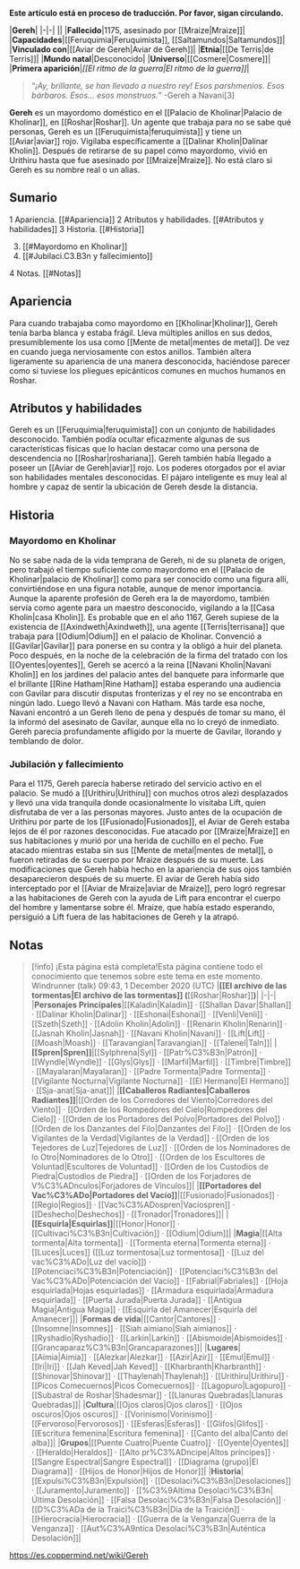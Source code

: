 **Este artículo está en proceso de traducción. Por favor, sigan circulando.**


|**Gereh**|
|-|-|
||
|**Fallecido**|1175, asesinado por [[Mraize\|Mraize]]|
|**Capacidades**|[[Feruquimia\|Feruquimista]], [[Saltamundos\|Saltamundos]]|
|**Vinculado con**|[[Aviar de Gereh\|Aviar de Gereh]]|
|**Etnia**|[[De Terris\|de Terris]]|
|**Mundo natal**|Desconocido|
|**Universo**|[[Cosmere\|Cosmere]]|
|**Primera aparición**|*[[El ritmo de la guerra\|El ritmo de la guerra]]*|

>“*¡Ay, brillante, se han llevado a nuestro rey! Esos parshmenios. Esos bárbaros. Esos… esos monstruos.*”
\-Gereh a Navani[3]


**Gereh** es un mayordomo doméstico en el [[Palacio de Kholinar\|Palacio de Kholinar]], en [[Roshar\|Roshar]]. Un agente que trabaja para no se sabe qué personas, Gereh es un [[Feruquimista\|feruquimista]] y tiene un [[Aviar\|aviar]] rojo. Vigilaba específicamente a [[Dalinar Kholin\|Dalinar Kholin]]. Después de retirarse de su papel como mayordomo, vivió en Urithiru hasta que fue asesinado por [[Mraize\|Mraize]]. No está claro si Gereh es su nombre real o un alias.

## Sumario

1 Apariencia. [[#Apariencia]] 
2 Atributos y habilidades. [[#Atributos y habilidades]] 
3 Historia. [[#Historia]] 

3. [[#Mayordomo en Kholinar]] 
3. [[#Jubilaci.C3.B3n y fallecimiento]] 


4 Notas. [[#Notas]] 


## Apariencia
Para cuando trabajaba como mayordomo en [[Kholinar\|Kholinar]], Gereh tenía barba blanca y estaba frágil. Lleva múltiples anillos en sus dedos, presumiblemente los usa como [[Mente de metal\|mentes de metal]]. De vez en cuando juega nerviosamente con estos anillos. También altera ligeramente su apariencia de una manera desconocida, haciéndose parecer como si tuviese los pliegues epicánticos comunes en muchos humanos en Roshar.

## Atributos y habilidades
Gereh es un [[Feruquimia\|feruquimista]] con un conjunto de habilidades desconocido. También podía ocultar eficazmente algunas de sus características físicas que lo hacían destacar como una persona de descendencia no [[Roshar\|roshariana]]. Gereh también había llegado a poseer un [[Aviar de Gereh\|aviar]] rojo. Los poderes otorgados por el aviar son habilidades mentales desconocidas. El pájaro inteligente es muy leal al hombre y capaz de sentir la ubicación de Gereh desde la distancia.

## Historia
### Mayordomo en Kholinar
No se sabe nada de la vida temprana de Gereh, ni de su planeta de origen, pero trabajó el tiempo suficiente como mayordomo en el [[Palacio de Kholinar\|palacio de Kholinar]] como para ser conocido como una figura allí, convirtiéndose en una figura notable, aunque de menor importancia. Aunque la aparente profesión de Gereh era la de mayordomo, también servía como agente para un maestro desconocido, vigilando a la [[Casa Kholin\|casa Kholin]]. Es probable que en el año 1167, Gereh supiese de la existencia de [[Axindweth\|Axindweth]], una agente [[Terris\|terrisana]] que trabaja para [[Odium\|Odium]] en el palacio de Kholinar. Convenció a [[Gavilar\|Gavilar]] para ponerse en su contra y la obligó a huir del planeta.
Poco después, en la noche de la celebración de la firma del tratado con los [[Oyentes\|oyentes]], Gereh se acercó a la reina [[Navani Kholin\|Navani Kholin]] en los jardines del palacio antes del banquete para informarle que el brillante [[Rine Hatham\|Rine Hatham]] estaba esperando una audiencia con Gavilar para discutir disputas fronterizas y el rey no se encontraba en ningún lado. Luego llevó a Navani con Hatham. Más tarde esa noche, Navani encontró a un Gereh lleno de pena y después de tomar su mano, él la informó del asesinato de Gavilar, aunque ella no lo creyó de inmediato. Gereh parecía profundamente afligido por la muerte de Gavilar, llorando y temblando de dolor.

### Jubilación y fallecimiento
Para el 1175, Gereh parecía haberse retirado del servicio activo en el palacio. Se mudó a [[Urithiru\|Urithiru]] con muchos otros alezi desplazados y llevó una vida tranquila donde ocasionalmente lo visitaba Lift, quien disfrutaba de ver a las personas mayores. Justo antes de la ocupación de Urithiru por parte de los [[Fusionado\|Fusionados]], el Aviar de Gereh estaba lejos de él por razones desconocidas. Fue atacado por [[Mraize\|Mraize]] en sus habitaciones y murió por una herida de cuchillo en el pecho. Fue atacado mientras estaba sin sus [[Mente de metal\|mentes de metal]], o fueron retiradas de su cuerpo por Mraize después de su muerte. Las modificaciones que Gereh había hecho en la apariencia de sus ojos también desaparecieron después de su muerte. El aviar de Gereh había sido interceptado por el [[Aviar de Mraize\|aviar de Mraize]], pero logró regresar a las habitaciones de Gereh con la ayuda de Lift para encontrar el cuerpo del hombre y lamentarse sobre él. Mraize, que había estado esperando, persiguió a Lift fuera de las habitaciones de Gereh y la atrapó.

## Notas

> [!info] ¡Esta página está completa!Esta página contiene todo el conocimiento que tenemos sobre este tema en este momento.
Windrunner (talk) 09:43, 1 December 2020 (UTC)
|**[[El archivo de las tormentas\|El archivo de las tormentas]] (**[[Roshar\|Roshar]]**)**|
|-|-|
|**Personajes Principales**|[[Kaladin\|Kaladin]] · [[Shallan Davar\|Shallan]] · [[Dalinar Kholin\|Dalinar]] · [[Eshonai\|Eshonai]] · [[Venli\|Venli]] · [[Szeth\|Szeth]] · [[Adolin Kholin\|Adolin]] · [[Renarin Kholin\|Renarin]] · [[Jasnah Kholin\|Jasnah]] · [[Navani Kholin\|Navani]] · [[Lift\|Lift]] · [[Moash\|Moash]] · [[Taravangian\|Taravangian]] · [[Talenel\|Taln]]|
|**[[Spren\|Spren]]**|[[Sylphrena\|Syl]] · [[Patr%C3%B3n\|Patrón]] · [[Wyndle\|Wyndle]] · [[Glys\|Glys]] · [[Marfil\|Marfil]] · [[Timbre\|Timbre]] · [[Mayalaran\|Mayalaran]] · [[Padre Tormenta\|Padre Tormenta]] · [[Vigilante Nocturna\|Vigilante Nocturna]] · [[El Hermano\|El Hermano]] · [[Sja-anat\|Sja-anat]]|
|**[[Caballeros Radiantes\|Caballeros Radiantes]]**|[[Orden de los Corredores del Viento\|Corredores del Viento]] · [[Orden de los Rompedores del Cielo\|Rompedores del Cielo]] · [[Orden de los Portadores del Polvo\|Portadores del Polvo]] · [[Orden de los Danzantes del Filo\|Danzantes del Filo]] · [[Orden de los Vigilantes de la Verdad\|Vigilantes de la Verdad]] · [[Orden de los Tejedores de Luz\|Tejedores de Luz]] · [[Orden de los Nominadores de lo Otro\|Nominadores de lo Otro]] · [[Orden de los Escultores de Voluntad\|Escultores de Voluntad]] · [[Orden de los Custodios de Piedra\|Custodios de Piedra]] · [[Orden de los Forjadores de V%C3%ADnculos\|Forjadores de Vínculos]]|
|**[[Portadores del Vac%C3%ADo\|Portadores del Vacío]]**|[[Fusionado\|Fusionados]] · [[Regio\|Regios]] · [[Vac%C3%ADospren\|Vacíospren]] · [[Deshecho\|Deshechos]] · [[Tronador\|Tronadores]]|
|**[[Esquirla\|Esquirlas]]**|[[Honor\|Honor]] · [[Cultivaci%C3%B3n\|Cultivación]] · [[Odium\|Odium]]|
|**Magia**|[[Alta tormenta\|Alta tormenta]] · [[Tormenta eterna\|Tormenta eterna]] · [[Luces\|Luces]] ([[Luz tormentosa\|Luz tormentosa]] · [[Luz del vac%C3%ADo\|Luz del vacío]]) · [[Potenciaci%C3%B3n\|Potenciación]] · [[Potenciaci%C3%B3n del Vac%C3%ADo\|Potenciación del Vacío]] · [[Fabrial\|Fabriales]] · [[Hoja esquirlada\|Hojas esquirladas]] · [[Armadura esquirlada\|Armadura esquirlada]] · [[Puerta Jurada\|Puerta Jurada]] · [[Antigua Magia\|Antigua Magia]] · [[Esquirla del Amanecer\|Esquirla del Amanecer]]|
|**Formas de vida**|[[Cantor\|Cantores]] · [[Insomne\|Insomnes]] · [[Siah aimiano\|Siah aimianos]] · [[Ryshadio\|Ryshadio]] · [[Larkin\|Larkin]] · [[Abismoide\|Abismoides]] · [[Grancaparaz%C3%B3n\|Grancaparazones]]|
|**Lugares**|[[Aimia\|Aimia]] · [[Alezkar\|Alezkar]] · [[Azir\|Azir]] · [[Emul\|Emul]] · [[Iri\|Iri]] · [[Jah Keved\|Jah Keved]] · [[Kharbranth\|Kharbranth]] · [[Shinovar\|Shinovar]] · [[Thaylenah\|Thaylenah]] · [[Urithiru\|Urithiru]] · [[Picos Comecuernos\|Picos Comecuernos]] · [[Lagopuro\|Lagopuro]] · [[Subastral de Roshar\|Shadesmar]] · [[Llanuras Quebradas\|Llanuras Quebradas]]|
|**Cultura**|[[Ojos claros\|Ojos claros]] · [[Ojos oscuros\|Ojos oscuros]] · [[Vorinismo\|Vorinismo]] · [[Fervoroso\|Fervorosos]] · [[Esferas\|Esferas]] · [[Glifos\|Glifos]] · [[Escritura femenina\|Escritura femenina]] · [[Canto del alba\|Canto del alba]]|
|**Grupos**|[[Puente Cuatro\|Puente Cuatro]] · [[Oyente\|Oyentes]] · [[Heraldo\|Heraldos]] · [[Alto pr%C3%ADncipe\|Altos príncipes]] · [[Sangre Espectral\|Sangre Espectral]] · [[Diagrama (grupo)\|El Diagrama]] · [[Hijos de Honor\|Hijos de Honor]]|
|**Historia**|[[Expulsi%C3%B3n\|Expulsión]] · [[Desolaci%C3%B3n\|Desolaciones]] · [[Juramento\|Juramento]] · [[%C3%9Altima Desolaci%C3%B3n\|Última Desolación]] · [[Falsa Desolaci%C3%B3n\|Falsa Desolación]] · [[D%C3%ADa de la Traici%C3%B3n\|Día de la Traición]] · [[Hierocracia\|Hierocracia]] · [[Guerra de la Venganza\|Guerra de la Venganza]] · [[Aut%C3%A9ntica Desolaci%C3%B3n\|Auténtica Desolación]]|



https://es.coppermind.net/wiki/Gereh